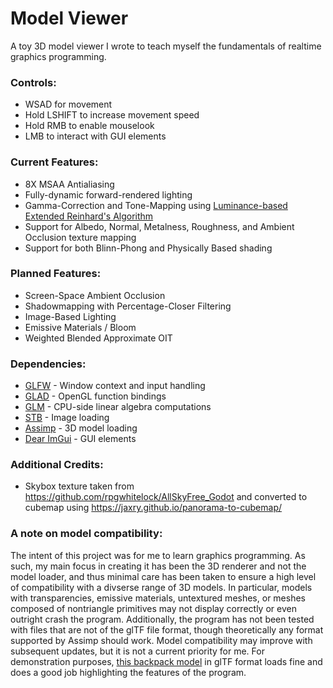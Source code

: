 # Model Viewer
A toy 3D model viewer I wrote to teach myself the fundamentals of realtime graphics programming.
### Controls:
- WSAD for movement
- Hold LSHIFT to increase movement speed
- Hold RMB to enable mouselook
- LMB to interact with GUI elements
### Current Features:
- 8X MSAA Antialiasing
- Fully-dynamic forward-rendered lighting
- Gamma-Correction and Tone-Mapping using [Luminance-based Extended Reinhard's Algorithm](https://64.github.io/tonemapping/#extended-reinhard-luminance-tone-map)
- Support for Albedo, Normal, Metalness, Roughness, and Ambient Occlusion texture mapping
- Support for both Blinn-Phong and Physically Based shading
### Planned Features:
- Screen-Space Ambient Occlusion
- Shadowmapping with Percentage-Closer Filtering
- Image-Based Lighting
- Emissive Materials / Bloom
- Weighted Blended Approximate OIT
### Dependencies:
- [GLFW](https://github.com/glfw/glfw) - Window context and input handling
- [GLAD](https://github.com/Dav1dde/glad) - OpenGL function bindings
- [GLM](https://github.com/g-truc/glm) - CPU-side linear algebra computations
- [STB](https://github.com/nothings/stb) - Image loading
- [Assimp](https://github.com/assimp/assimp) - 3D model loading
- [Dear ImGui](https://github.com/ocornut/imgui) - GUI elements
### Additional Credits:
- Skybox texture taken from https://github.com/rpgwhitelock/AllSkyFree_Godot and converted to cubemap using https://jaxry.github.io/panorama-to-cubemap/
### A note on model compatibility:
The intent of this project was for me to learn graphics programming. As such, my main focus in creating it has been the 3D renderer and not the model loader, and thus minimal care has been taken to ensure a high level of compatibility with a divserse range of 3D models. In particular, models with transparencies, emissive materials, untextured meshes, or meshes composed of nontriangle primitives may not display correctly or even outright crash the program. Additionally, the program has not been tested with files that are not of the glTF file format, though theoretically any format supported by Assimp should work. Model compatibility may improve with subsequent updates, but it is not a current priority for me. For demonstration purposes, [this backpack model](https://sketchfab.com/3d-models/survival-guitar-backpack-799f8c4511f84fab8c3f12887f7e6b36) in glTF format loads fine and does a good job highlighting the features of the program.